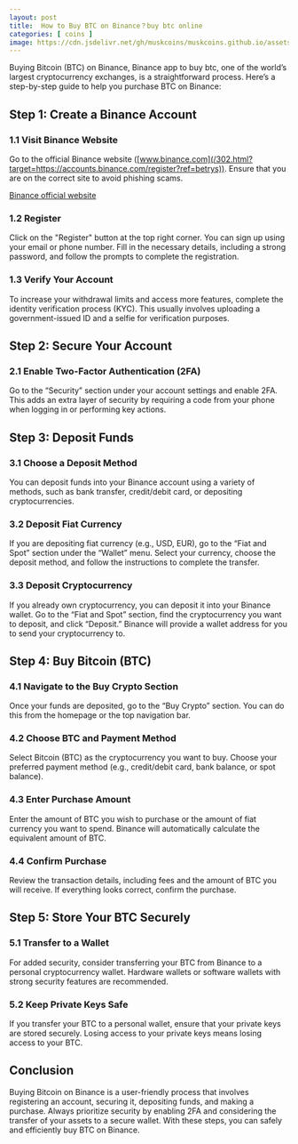 ```yaml
---
layout: post
title:  How to Buy BTC on Binance？buy btc online
categories: [ coins ]
image: https://cdn.jsdelivr.net/gh/muskcoins/muskcoins.github.io/assets/images/btc-intro.webp
---
```

Buying Bitcoin (BTC) on Binance, Binance app to buy btc, one of the world’s largest cryptocurrency exchanges, is a straightforward process. Here’s a step-by-step guide to help you purchase BTC on Binance:

## Step 1: Create a Binance Account

### 1.1 Visit Binance Website
Go to the official Binance website ([www.binance.com](/302.html?target=https://accounts.binance.com/register?ref=betrys)). Ensure that you are on the correct site to avoid phishing scams.

[Binance official website](/302.html?target=https://accounts.binance.com/register?ref=betrys)

### 1.2 Register
Click on the "Register" button at the top right corner. You can sign up using your email or phone number. Fill in the necessary details, including a strong password, and follow the prompts to complete the registration.

### 1.3 Verify Your Account
To increase your withdrawal limits and access more features, complete the identity verification process (KYC). This usually involves uploading a government-issued ID and a selfie for verification purposes.

## Step 2: Secure Your Account

### 2.1 Enable Two-Factor Authentication (2FA)
Go to the “Security” section under your account settings and enable 2FA. This adds an extra layer of security by requiring a code from your phone when logging in or performing key actions.

## Step 3: Deposit Funds

### 3.1 Choose a Deposit Method
You can deposit funds into your Binance account using a variety of methods, such as bank transfer, credit/debit card, or depositing cryptocurrencies.

### 3.2 Deposit Fiat Currency
If you are depositing fiat currency (e.g., USD, EUR), go to the “Fiat and Spot” section under the “Wallet” menu. Select your currency, choose the deposit method, and follow the instructions to complete the transfer.

### 3.3 Deposit Cryptocurrency
If you already own cryptocurrency, you can deposit it into your Binance wallet. Go to the “Fiat and Spot” section, find the cryptocurrency you want to deposit, and click “Deposit.” Binance will provide a wallet address for you to send your cryptocurrency to.

## Step 4: Buy Bitcoin (BTC)

### 4.1 Navigate to the Buy Crypto Section
Once your funds are deposited, go to the “Buy Crypto” section. You can do this from the homepage or the top navigation bar.

### 4.2 Choose BTC and Payment Method
Select Bitcoin (BTC) as the cryptocurrency you want to buy. Choose your preferred payment method (e.g., credit/debit card, bank balance, or spot balance).

### 4.3 Enter Purchase Amount
Enter the amount of BTC you wish to purchase or the amount of fiat currency you want to spend. Binance will automatically calculate the equivalent amount of BTC.

### 4.4 Confirm Purchase
Review the transaction details, including fees and the amount of BTC you will receive. If everything looks correct, confirm the purchase.

## Step 5: Store Your BTC Securely

### 5.1 Transfer to a Wallet
For added security, consider transferring your BTC from Binance to a personal cryptocurrency wallet. Hardware wallets or software wallets with strong security features are recommended.

### 5.2 Keep Private Keys Safe
If you transfer your BTC to a personal wallet, ensure that your private keys are stored securely. Losing access to your private keys means losing access to your BTC.

## Conclusion

Buying Bitcoin on Binance is a user-friendly process that involves registering an account, securing it, depositing funds, and making a purchase. Always prioritize security by enabling 2FA and considering the transfer of your assets to a secure wallet. With these steps, you can safely and efficiently buy BTC on Binance.